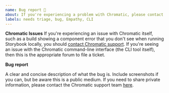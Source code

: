 ```yaml
---
name: Bug report 🐞
about: If you're experiencing a problem with Chromatic, please contact Chromatic support. Found a bug in our CLI? Please open an issue.
labels: needs triage, bug, Empathy, CLI
---
```

**Chromatic Issues**
If you're experiencing an issue with Chromatic itself, such as a build showing a component error that
you don't see when running Storybook locally, you should [contact Chromatic support](https://www.chromatic.com/docs/support/).
If you're seeing an issue with the Chromatic command-line interface (the CLI tool itself), then this
is the appropriate forum to file a ticket.

**Bug report**

A clear and concise description of what the bug is. Include screenshots if you can, but be aware this is a public medium. If you need to share private information, please contact the Chromatic support team [here](mailto:support@chromatic.com).
